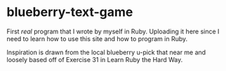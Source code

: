 blueberry-text-game
===================

First *real* program that I wrote by myself in Ruby. Uploading it here since I need to learn how to use this site and how to program in Ruby.

Inspiration is drawn from the local blueberry u-pick that near me and loosely based off of Exercise 31 in Learn Ruby the Hard Way.
